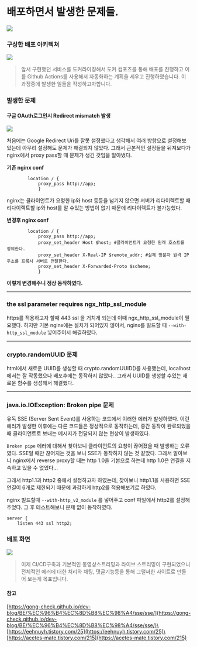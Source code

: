 # 배포하면서 발생한 문제들.

![](https://velog.velcdn.com/images/van1164/post/1d99a85f-bf95-4d1a-9c1d-f7dcfb5604af/image.gif)

### 구상한 배포 아키텍쳐 <a href="#undefined" id="undefined"></a>

![](https://velog.velcdn.com/images/van1164/post/b55c20f2-3e17-429f-bf10-039d260d925c/image.png)

> 앞서 구현했던 서비스를 도커라이징해서 도커 컴포즈를 통해 배포를 진행하고 이를 Github Actions를 사용해서 자동화하는 계획을 세우고 진행하였습니다. 이 과정중에 발생한 일들을 작성하고자합니다.

### 발생한 문제 <a href="#undefined" id="undefined"></a>

#### 구글 OAuth로그인시 Redirect mismatch 발생 <a href="#oauth-redirect-mismatch" id="oauth-redirect-mismatch"></a>

![](https://velog.velcdn.com/images/van1164/post/9f047eee-c2cd-419d-a852-284e33e7748f/image.png)

처음에는 Google Redirect Uri를 잘못 설정했다고 생각해서 여러 방향으로 설정해보았는데 아무리 설정해도 문제가 해결되지 않았다. 그래서 근본적인 설정들을 뒤져보다가 nginx에서 proxy pass할 때 문제가 생긴 것임을 알아냈다.

**기존 nginx conf**

```
        location / {
            proxy_pass http://app;
            }
```

nginx는 클라이언트가 요청한 ip와 host 등등을 넘기지 않으면 서버가 리다이렉트할 때 리다이렉트할 ip와 host를 알 수있는 방법이 없기 때문에 리다이렉트가 불가능했다.

**변경후 nginx conf**

```
        location / {
            proxy_pass http://app;
            proxy_set_header Host $host; #클라이언트가 요청한 원래 호스트를 정의한다.
            proxy_set_header X-Real-IP $remote_addr; #실제 방문자 원격 IP 주소를 프록시 서버로 전달한다.
            proxy_set_header X-Forwarded-Proto $scheme;
            }
```

**이렇게 변경해주니 정상 동작하였다.**

***

### the ssl parameter requires ngx\_http\_ssl\_module <a href="#the-ssl-parameter-requires-ngx_http_ssl_module" id="the-ssl-parameter-requires-ngx_http_ssl_module"></a>

https를 적용하고자 할때 443 ssl 을 거치게 되는데 이때 ngx\_http\_ssl\_module이 필요했다. 하지만 기본 nginx에는 설치가 되어있지 않아서, nginx를 빌드할 때 `--with-http_ssl_module` 넣어주어서 해결하였다.

***

### crypto.randomUUID 문제 <a href="#cryptorandomuuid" id="cryptorandomuuid"></a>

html에서 새로운 UUID를 생성할 때 crypto.randomUUID()를 사용했는데, localhost에서는 잘 작동했으나 배포후에는 동작하지 않았다.. 그래서 UUID를 생성할 수있는 새로운 함수를 생성해서 해결했다.

***

### java.io.IOException: Broken pipe 문제 <a href="#javaioioexception-broken-pipe" id="javaioioexception-broken-pipe"></a>

유독 SSE (Server Sent Event)를 사용하는 코드에서 이러한 에러가 발생하였다. 이런 에러가 발생한 이후에는 다른 코드들은 정상적으로 동작하는데, 중간 동작이 완료되었을 때 클라이언트로 보내는 메시지가 전달되지 않는 현상이 발생하였다.

`Broken pipe` 에러에 대해서 찾아보니 클라이언트의 요청이 끊어졌을 때 발생하는 오류였다. SSE일 때만 끊어지는 것을 보니 SSE가 동작하지 않는 것 같았다. 그래서 알아보니 nginx에서 reverse proxy할 때는 http 1.0을 기본으로 하는데 http 1.0은 연결을 지속하고 있을 수 없었다...

그래서 http1.1과 http2 중에서 설정하고자 하였는데, 찾아보니 http1.1을 사용하면 SSE 연결이 6개로 제한되기 때문에 과감하게 http2를 적용해보기로 하였다.

nginx 빌드할때 `--with-http_v2_module` 를 넣어주고 conf 파일에서 http2를 설정해주었다. 그 후 테스트해보니 문제 없이 동작하였다.

```
server {
    listen 443 ssl http2;
```

### 배포 화면 <a href="#undefined" id="undefined"></a>

![](https://velog.velcdn.com/images/van1164/post/d79af02f-3408-4d35-be4d-8fffe6f9fa09/image.gif)

> 이제 CI/CD구축과 기본적인 동영상스트리밍과 라이브 스트리밍이 구현되었으니 전체적인 에러에 대한 처리와 채팅, 댓글기능등을 통해 그럴싸한 사이트로 만들어 보는게 목표입니다.

#### 참고 <a href="#undefined" id="undefined"></a>

[https://gong-check.github.io/dev-blog/BE/%EC%96%B4%EC%8D%B8%EC%98%A4/sse/sse/](https://gong-check.github.io/dev-blog/BE/%EC%96%B4%EC%8D%B8%EC%98%A4/sse/sse/)\
[https://eehnuyh.tistory.com/25](https://eehnuyh.tistory.com/25)\
[https://acetes-mate.tistory.com/215](https://acetes-mate.tistory.com/215)
